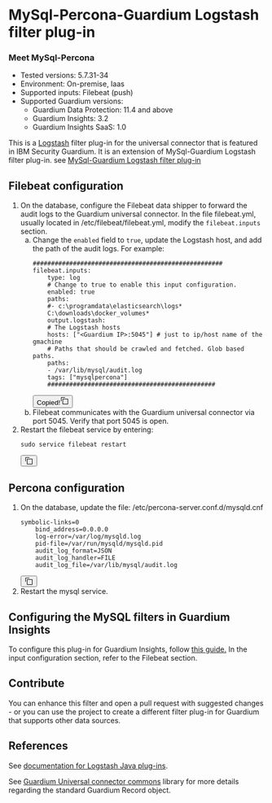 # MySql-Percona-Guardium Logstash filter plug-in
### Meet MySql-Percona
* Tested versions: 5.7.31-34
* Environment: On-premise, Iaas
* Supported inputs: Filebeat (push)
* Supported Guardium versions:
    * Guardium Data Protection: 11.4 and above
    * Guardium Insights: 3.2
    * Guardium Insights SaaS: 1.0

This is a [Logstash](https://github.com/elastic/logstash) filter plug-in for the universal connector that is featured in IBM Security Guardium. 
It is an extension of MySql-Guardium Logstash filter plug-in. see [MySql-Guardium Logstash filter plug-in](https://github.com/IBM/universal-connectors/blob/main/filter-plugin/logstash-filter-mysql-guardium/README.md)
<div>
<section class="section" role="region" aria-labelledby="d27740e34" id="concept_unt_dlb_2nb__filebeat_cfg"><h2 class="sectiontitle bx--type-expressive-heading-04" id="d27740e34">Filebeat configuration</h2>

<ol class="bx--list--ordered--temporary">
<li class="bx--list__item">On the database, configure the Filebeat data shipper to forward the audit logs to the Guardium
universal connector. In the file <span class="ph filepath">filebeat.yml</span>, usually located in
<span class="ph filepath">/etc/filebeat/filebeat.yml</span>, modify the <code class="ph codeph">filebeat.inputs</code> section.<ol type="a" class="bx--list--ordered--temporary bx--list--nested">
<li class="bx--list__item">Change the <code class="ph codeph">enabled</code> field to <code class="ph codeph">true</code>, update the Logstash host,
and add the path of the audit logs. For
example:<div class="bx--snippet bx--snippet--multi bx--snippet--wraptext bx--snippet--expand"><div class="bx--snippet-container" tabindex="0" aria-label="Code snippet"><pre class="codeblock"><code class="language-plaintext hljs">#&zwnj;#&zwnj;#&zwnj;#&zwnj;#&zwnj;#&zwnj;#&zwnj;#&zwnj;#&zwnj;#&zwnj;#&zwnj;#&zwnj;#&zwnj;#&zwnj;#&zwnj;#&zwnj;#&zwnj;#&zwnj;#&zwnj;#&zwnj;#&zwnj;#&zwnj;#&zwnj;#&zwnj;#&zwnj;#&zwnj;#&zwnj;#&zwnj;#&zwnj;#&zwnj;#&zwnj;#&zwnj;#&zwnj;#&zwnj;#&zwnj;#&zwnj;#&zwnj;#&zwnj;#&zwnj;#&zwnj;#&zwnj;#&zwnj;#&zwnj;#&zwnj;#&zwnj;#&zwnj;#&zwnj;#&zwnj;#&zwnj;#&zwnj;#&zwnj;#&zwnj; filebeat.inputs:
    type: log
    #&zwnj; Change to true to enable this input configuration.
    enabled: true 
    paths:
    #&zwnj;- c:\programdata\elasticsearch\logs*
    C:\downloads\docker_volumes*
    output.logstash:
    #&zwnj; The Logstash hosts
    hosts: ["&lt;Guardium IP&gt;:5045"] #&zwnj; just to ip/host name of the gmachine
    # Paths that should be crawled and fetched. Glob based paths.
    paths: 
    - /var/lib/mysql/audit.log
    tags: ["mysqlpercona"] 
    #&zwnj;#&zwnj;#&zwnj;#&zwnj;#&zwnj;#&zwnj;#&zwnj;#&zwnj;#&zwnj;#&zwnj;#&zwnj;#&zwnj;#&zwnj;#&zwnj;#&zwnj;#&zwnj;#&zwnj;#&zwnj;#&zwnj;#&zwnj;#&zwnj;#&zwnj;#&zwnj;#&zwnj;#&zwnj;#&zwnj;#&zwnj;#&zwnj;#&zwnj;#&zwnj;#&zwnj;#&zwnj;#&zwnj;#&zwnj;#&zwnj;#&zwnj;#&zwnj;#&zwnj;#&zwnj;#&zwnj;#&zwnj;#&zwnj;#&zwnj;#&zwnj;#&zwnj;#
</code></pre></div><button data-copy-btn="" class="bx--copy-btn" aria-label="Copy to clipboard" title="Copy to clipboard" type="button" tabindex="0"><span class="bx--assistive-text bx--copy-btn__feedback">Copied!</span><svg focusable="false" preserveAspectRatio="xMidYMid meet" style="will-change: transform;" xmlns="http://www.w3.org/2000/svg" class="bx--snippet__icon" width="16" height="16" viewBox="0 0 16 16" aria-hidden="true"><path d="M14,5v9H5V5h9m0-1H5A1,1,0,0,0,4,5v9a1,1,0,0,0,1,1h9a1,1,0,0,0,1-1V5a1,1,0,0,0-1-1Z"></path><path d="M2,9H1V2A1,1,0,0,1,2,1H9V2H2Z"></path></svg>
      </button></div></li>

<li class="bx--list__item">Filebeat communicates with the Guardium universal connector via port 5045. Verify that port 5045
is open.</li>

</ol>
</li>

<li class="bx--list__item">Restart the filebeat service by
entering:<div class="bx--snippet bx--snippet--multi bx--snippet--wraptext bx--snippet--expand"><div class="bx--snippet-container" tabindex="0" aria-label="Code snippet"><pre class="codeblock"><code class="language-plaintext hljs">sudo service filebeat restart</code></pre></div><button data-copy-btn="" class="bx--copy-btn" aria-label="Copy to clipboard" title="Copy to clipboard" type="button" tabindex="0"><svg focusable="false" preserveAspectRatio="xMidYMid meet" style="will-change: transform;" xmlns="http://www.w3.org/2000/svg" class="bx--snippet__icon" width="16" height="16" viewBox="0 0 16 16" aria-hidden="true"><path d="M14,5v9H5V5h9m0-1H5A1,1,0,0,0,4,5v9a1,1,0,0,0,1,1h9a1,1,0,0,0,1-1V5a1,1,0,0,0-1-1Z"></path><path d="M2,9H1V2A1,1,0,0,1,2,1H9V2H2Z"></path></svg>
      </button></div></li>

</ol>

</section>
<section class="section" role="region" aria-labelledby="d27740e91"><h2 class="sectiontitle bx--type-expressive-heading-04" id="d27740e91">Percona configuration</h2>

<ol class="bx--list--ordered--temporary">
<li class="bx--list__item">On the database, update the file:
<span class="ph filepath">/etc/percona-server.conf.d/mysqld.cnf</span><div class="bx--snippet bx--snippet--multi bx--snippet--wraptext bx--snippet--expand"><div class="bx--snippet-container" tabindex="0" aria-label="Code snippet"><pre class="codeblock"><code class="language-plaintext hljs">symbolic-links=0
    bind_address=0.0.0.0
    log-error=/var/log/mysqld.log
    pid-file=/var/run/mysqld/mysqld.pid
    audit_log_format=JSON
    audit_log_handler=FILE
    audit_log_file=/var/lib/mysql/audit.log</code></pre></div><button data-copy-btn="" class="bx--copy-btn" aria-label="Copy to clipboard" title="Copy to clipboard" type="button" tabindex="0"><svg focusable="false" preserveAspectRatio="xMidYMid meet" style="will-change: transform;" xmlns="http://www.w3.org/2000/svg" class="bx--snippet__icon" width="16" height="16" viewBox="0 0 16 16" aria-hidden="true"><path d="M14,5v9H5V5h9m0-1H5A1,1,0,0,0,4,5v9a1,1,0,0,0,1,1h9a1,1,0,0,0,1-1V5a1,1,0,0,0-1-1Z"></path><path d="M2,9H1V2A1,1,0,0,1,2,1H9V2H2Z"></path></svg>
      </button></div></li>

<li class="bx--list__item">Restart the mysql service.</li>

</ol>

</section>
</div>

## Configuring the MySQL filters in Guardium Insights
To configure this plug-in for Guardium Insights, follow [this guide.](/docs/Guardium%20Insights/3.2.x/UC_Configuration_GI.md)
In the input configuration section, refer to the Filebeat section.

## Contribute
You can enhance this filter and open a pull request with suggested changes - or you can use the project to create a different filter plug-in for Guardium that supports other data sources.

## References
See [documentation for Logstash Java plug-ins](https://www.elastic.co/guide/en/logstash/current/contributing-java-plugin.html).

See [Guardium Universal connector commons](https://www.github.com/IBM/guardium-universalconnector-commons) library for more details regarding the standard Guardium Record object.

